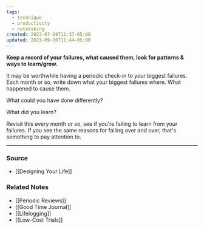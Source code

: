 ```yaml
---
tags:
  - technique
  - productivity
  - notetaking
created: 2023-07-08T11:37-05:00
updated: 2023-09-16T11:44-05:00
---
```

**Keep a record of your failures, what caused them, look for patterns & ways to learn/grow.**

It may be worthwhile having a periodic check-in to your biggest failures. Each month or so, write down what your biggest failures where. What happened to cause them. 

What could you have done differently? 

What did you learn? 

Revisit this every month or so, see if you're failing to learn from your failures. If you see the same reasons for failing over and over, that's something to pay attention to.

---

### Source
- [[Designing Your Life]]

### Related Notes
- [[Periodic Reviews]] 
- [[Good Time Journal]] 
- [[Lifelogging]] 
- [[Low-Cost Trials]]